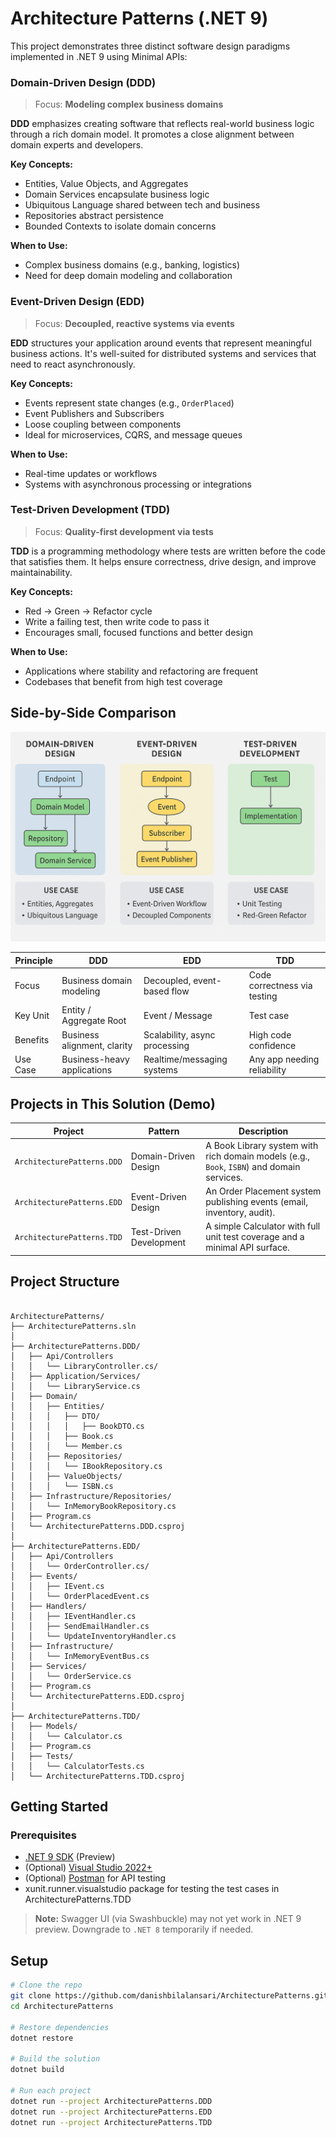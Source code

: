 # Architecture Patterns (.NET 9)

This project demonstrates three distinct software design paradigms implemented in .NET 9 using Minimal APIs:

### Domain-Driven Design (DDD)

> Focus: **Modeling complex business domains**

**DDD** emphasizes creating software that reflects real-world business logic through a rich domain model. It promotes a close alignment between domain experts and developers.

**Key Concepts:**
- Entities, Value Objects, and Aggregates
- Domain Services encapsulate business logic
- Ubiquitous Language shared between tech and business
- Repositories abstract persistence
- Bounded Contexts to isolate domain concerns

**When to Use:**
- Complex business domains (e.g., banking, logistics)
- Need for deep domain modeling and collaboration


### Event-Driven Design (EDD)

> Focus: **Decoupled, reactive systems via events**

**EDD** structures your application around events that represent meaningful business actions. It's well-suited for distributed systems and services that need to react asynchronously.

**Key Concepts:**
- Events represent state changes (e.g., `OrderPlaced`)
- Event Publishers and Subscribers
- Loose coupling between components
- Ideal for microservices, CQRS, and message queues

**When to Use:**
- Real-time updates or workflows
- Systems with asynchronous processing or integrations

### Test-Driven Development (TDD)

> Focus: **Quality-first development via tests**

**TDD** is a programming methodology where tests are written before the code that satisfies them. It helps ensure correctness, drive design, and improve maintainability.

**Key Concepts:**
- Red → Green → Refactor cycle
- Write a failing test, then write code to pass it
- Encourages small, focused functions and better design

**When to Use:**
- Applications where stability and refactoring are frequent
- Codebases that benefit from high test coverage

## Side-by-Side Comparison

![image alt](https://github.com/danishbilalansari/ArchitecturePatterns/blob/8118b34f0feb65bdf279018fc480b24ee24bc864/ArchitecturalPatterns.png)

| Principle | DDD                           | EDD                             | TDD                            |
|----------|-------------------------------|----------------------------------|--------------------------------|
| Focus    | Business domain modeling      | Decoupled, event-based flow     | Code correctness via testing  |
| Key Unit | Entity / Aggregate Root       | Event / Message                 | Test case                     |
| Benefits | Business alignment, clarity   | Scalability, async processing   | High code confidence          |
| Use Case | Business-heavy applications   | Realtime/messaging systems      | Any app needing reliability   |

## Projects in This Solution (Demo)

| Project                    | Pattern                | Description |
|----------------------------|------------------------|-------------|
| `ArchitecturePatterns.DDD` | Domain-Driven Design   | A Book Library system with rich domain models (e.g., `Book`, `ISBN`) and domain services. |
| `ArchitecturePatterns.EDD` | Event-Driven Design    | An Order Placement system publishing events (email, inventory, audit). |
| `ArchitecturePatterns.TDD` | Test-Driven Development| A simple Calculator with full unit test coverage and a minimal API surface. |

## Project Structure

<pre lang="text"><code>
ArchitecturePatterns/                
├── ArchitecturePatterns.sln          
│
├── ArchitecturePatterns.DDD/ 
│   ├── Api/Controllers
│   │   └── LibraryController.cs/
│   ├── Application/Services/
│   │   └── LibraryService.cs
│   ├── Domain/
│   │   ├── Entities/
│   │   │   ├── DTO/
│   │   │   │   ├── BookDTO.cs
│   │   │   ├── Book.cs
│   │   │   └── Member.cs
│   │   ├── Repositories/
│   │   │   └── IBookRepository.cs
│   │   ├── ValueObjects/
│   │   │   └── ISBN.cs
│   ├── Infrastructure/Repositories/
│   │   └── InMemoryBookRepository.cs
│   ├── Program.cs
│   └── ArchitecturePatterns.DDD.csproj
│
├── ArchitecturePatterns.EDD/         
│   ├── Api/Controllers
│   │   └── OrderController.cs/
│   ├── Events/
│   │   ├── IEvent.cs
│   │   └── OrderPlacedEvent.cs
│   ├── Handlers/
│   │   ├── IEventHandler.cs
│   │   ├── SendEmailHandler.cs
│   │   └── UpdateInventoryHandler.cs
│   ├── Infrastructure/
│   │   └── InMemoryEventBus.cs
│   ├── Services/
│   │   └── OrderService.cs
│   ├── Program.cs
│   └── ArchitecturePatterns.EDD.csproj
│
├── ArchitecturePatterns.TDD/         
│   ├── Models/
│   │   └── Calculator.cs
│   ├── Program.cs
│   ├── Tests/
│   │   └── CalculatorTests.cs                        
│   └── ArchitecturePatterns.TDD.csproj
</code></pre>

## Getting Started

### Prerequisites
- [.NET 9 SDK](https://dotnet.microsoft.com/download/dotnet/9.0) (Preview)
- (Optional) [Visual Studio 2022+](https://visualstudio.microsoft.com/)
- (Optional) [Postman](https://www.postman.com/) for API testing
- xunit.runner.visualstudio package for testing the test cases in ArchitecturePatterns.TDD

> **Note:** Swagger UI (via Swashbuckle) may not yet work in .NET 9 preview. Downgrade to `.NET 8` temporarily if needed.

## Setup

```bash
# Clone the repo
git clone https://github.com/danishbilalansari/ArchitecturePatterns.git
cd ArchitecturePatterns

# Restore dependencies
dotnet restore

# Build the solution
dotnet build

# Run each project
dotnet run --project ArchitecturePatterns.DDD
dotnet run --project ArchitecturePatterns.EDD
dotnet run --project ArchitecturePatterns.TDD
